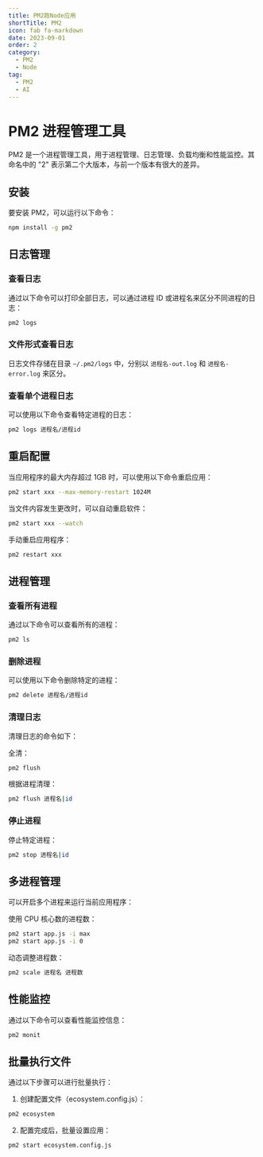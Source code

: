 ```yaml
---
title: PM2跑Node应用
shortTitle: PM2
icon: fab fa-markdown
date: 2023-09-01
order: 2
category:
  - PM2
  - Node
tag:
  - PM2
  - AI
---
```


# PM2 进程管理工具

PM2 是一个进程管理工具，用于进程管理、日志管理、负载均衡和性能监控。其命名中的 "2" 表示第二个大版本，与前一个版本有很大的差异。

## 安装

要安装 PM2，可以运行以下命令：

```sh
npm install -g pm2
```

## 日志管理

### 查看日志

通过以下命令可以打印全部日志，可以通过进程 ID 或进程名来区分不同进程的日志：

```sh
pm2 logs
```

### 文件形式查看日志

日志文件存储在目录 `~/.pm2/logs` 中，分别以 `进程名-out.log` 和 `进程名-error.log` 来区分。

### 查看单个进程日志

可以使用以下命令查看特定进程的日志：

```sh
pm2 logs 进程名/进程id
```

## 重启配置

当应用程序的最大内存超过 1GB 时，可以使用以下命令重启应用：

```sh
pm2 start xxx --max-memory-restart 1024M
```

当文件内容发生更改时，可以自动重启软件：

```sh
pm2 start xxx --watch
```

手动重启应用程序：

```sh
pm2 restart xxx
```

## 进程管理

### 查看所有进程

通过以下命令可以查看所有的进程：

```sh
pm2 ls
```

### 删除进程

可以使用以下命令删除特定的进程：

```sh
pm2 delete 进程名/进程id
```

### 清理日志

清理日志的命令如下：

全清：

```sh
pm2 flush
```

根据进程清理：

```sh
pm2 flush 进程名|id
```

### 停止进程

停止特定进程：

```sh
pm2 stop 进程名|id
```

## 多进程管理

可以开启多个进程来运行当前应用程序：

使用 CPU 核心数的进程数：

```sh
pm2 start app.js -i max
pm2 start app.js -i 0
```

动态调整进程数：

```sh
pm2 scale 进程名 进程数
```

## 性能监控

通过以下命令可以查看性能监控信息：

```sh
pm2 monit
```

## 批量执行文件

通过以下步骤可以进行批量执行：

1. 创建配置文件（ecosystem.config.js）：

```sh
pm2 ecosystem
```

2. 配置完成后，批量设置应用：

```sh
pm2 start ecosystem.config.js
```
